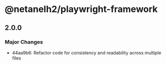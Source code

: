 # @netanelh2/playwright-framework

## 2.0.0

### Major Changes

- 44aa9b6: Refactor code for consistency and readability across multiple files
